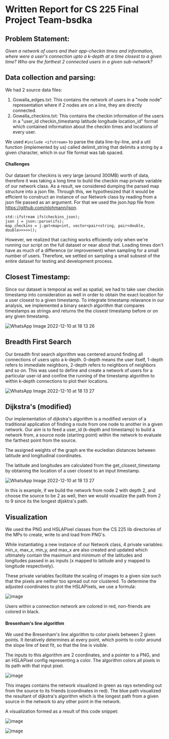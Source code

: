 # Written Report for CS 225 Final Project Team-bsdka

## Problem Statement:

*Given a network of users and their app-checkin times and information, where were a user's connection upto a k-depth at a time closest to a given time?
Who are the farthest 2 connected users in a given sub-network?*

## Data collection and parsing:

We had 2 source data files:
1. Gowalla_edges.txt: This contains the network of users in a "node node" representation where if 2 nodes are on a line, they are directly connected.
2. Gowalla_checkins.txt: This contains the checkin information of the users in a "user_id checkin_timestamp latitude longitude location_id" format
which contained information about the checkin times and locations of every user.

We used ``` #include <ifstream> ``` to parse the data line-by-line, and a util function (implemented by us) called delimit_string that delimits a string by a given
character, which in our file format was tab spaced.

#### Challenges
Our dataset for checkins is very large (around 300MB) worth of data, therefore it was taking a long time to build the checkin map private variable of our network class.
As a result, we considered dumping the parsed map structure into a json file. Through this, we hypothesized that it would be efficient to construct an instance
of our Network class by reading from a json file passed as an argument.
For that we used the json.hpp file from https://github.com/nlohmann/json.
```
std::ifstream ifs(checkins_json);
json j = json::parse(ifs);
map_checkins = j.get<map<int, vector<pair<string, pair<double, double>>>>>();
```
However, we realized that caching works efficiently only when we're running our script on the full dataset or near about that. Loading times don't have as much of a
difference (or improvement) when sampling for a small number of users.
Therefore, we settled on sampling a small subsest of the entire dataset for testing and development process.

## Closest Timestamp:

Since our dataset is temporal as well as spatial, we had to take user checkin timestamp into consideration as well in order to obtain the exact location for a user
closest to a given timestamp.
To integrate timestamp relavance in our analysis, we implemented a binary search algorithm that compares timestamps as strings and returns the the closest timestamp
before or on any given timestamp.

![WhatsApp Image 2022-12-10 at 18 13 26](https://user-images.githubusercontent.com/81874557/206880473-eb8a616e-44f2-4cb4-90d4-74f7d78547c3.jpg)


## Breadth First Search
Our breadth first search algorithm was centered around finding all connections of users upto a k-depth. 0-depth means the user itself, 1-depth refers to immediate neighbors, 2-depth refers to neighbors of neighbors and so on. This was used to define and create a network of users for a particular user-id and confine the running of the timestamp algorithm to within k-depth connections to plot their locations.

![WhatsApp Image 2022-12-10 at 18 13 27](https://user-images.githubusercontent.com/81874557/206880485-12430a8e-d9a2-45e3-9f38-7c25f6b77928.jpg)

## Dijkstra's (modified)
Our implementation of dijkstra's algorithm is a modified version of a traditional application of finding a route from one node to another in a given network. Our aim is to feed a user_id (k-depth and timestamp) to build a network from, a source node (starting point) within the network to evaluate the farthest point from the source.

The assigned weights of the graph are the eucledian distances between latitude and longitudinal coordinates.

The latitude and longitudes are calculated from the get_closest_timestamp by obtaining the location of a user closest to an input timestamp.

![WhatsApp Image 2022-12-10 at 18 13 27](https://user-images.githubusercontent.com/81874557/206880669-21cabeb0-d42b-4a93-b363-cbbdbdf85035.jpg)

In this is example, if we build the network from node 2 with depth 2, and choose the source to be 2 as well, then we would visualize the path from 2 to 9 since its the longest dijsktra's path.

## Visualization

We used the PNG and HSLAPixel classes from the CS 225 lib directories of the MPs to create, write to and load from PNG's.

While instantiating a new instance of our Network class, 4 private variables: min_x, max_x, min_y, and max_x are also created and updated which ultimately contain the maximum and minimum of the latitudes and longitudes passed in as inputs (x mapped to latitude and y mapped to longitude respectively).

These private variables facilitate the scaling of images to a given size such that the pixels are neither too spread out nor clustered.
To determine the adjusted coordinates to plot the HSLAPixels, we use a formula:

![image](https://user-images.githubusercontent.com/81874557/206881363-1dfdb53f-c2ec-4228-a95f-90df18e7c004.png)

Users within a connection network are colored in red, non-friends are colored in black.

#### Bresenham's line algorithm

We used the Bresenham's line algorithm to color pixels between 2 given points. It iteratively determines at every point, which points to color around the slope line of best fit, so that the line is visible.

The inputs to this algorithm are 2 coordinates, and a pointer to a PNG, and an HSLAPixel config representing a color. The algorithm colors all pixels in its path with that input pixel.

![image](https://user-images.githubusercontent.com/81874557/206881873-2a01a255-b8d6-4183-8971-740022a41d79.png)

This images contains the network visualized in green as rays extending out from the source to its friends (coordinates in red). The blue path visualized the resultant of dijkstra's algorithm which is the longest path from a given source in the network to any other point in the network.

A visualization formed as a result of this code snippet:

![image](https://user-images.githubusercontent.com/81874557/206882097-af99792c-9c96-4e90-a39d-3a9c60a322c5.png)

![image](https://user-images.githubusercontent.com/81874557/206882039-9848704e-7dd5-48c6-b875-18fff04df632.png)







